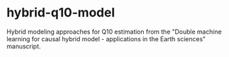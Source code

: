 # hybrid-q10-model
Hybrid modeling approaches for Q10 estimation from the "Double machine learning for causal hybrid model - applications in the Earth sciences" manuscript.

